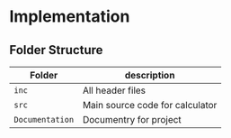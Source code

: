 # Implementation

## Folder Structure
Folder        | description
--------------| ----------------------------------------------
`inc`         | All header files
`src`         | Main source code for calculator
`Documentation`        | Documentry for project

